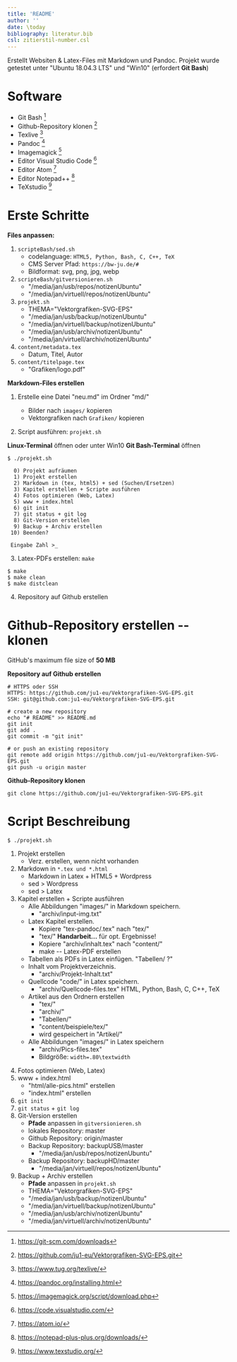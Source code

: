 ```yaml
---
title: 'README'
author: ''
date: \today
bibliography: literatur.bib 
csl: zitierstil-number.csl
---
```


Erstellt Websiten & Latex-Files mit Markdown und Pandoc.
Projekt wurde getestet unter "Ubuntu 18.04.3 LTS" und "Win10" 
(erfordert **Git Bash**)    
    
# Software

- Git Bash [^1]
- Github-Repository klonen [^2]
- Texlive [^3]
- Pandoc [^4]
- Imagemagick [^5]
- Editor Visual Studio Code [^6]
- Editor Atom [^7]
- Editor Notepad++ [^8]
- TeXstudio [^9]

[^1]: <https://git-scm.com/downloads>
[^2]: <https://github.com/ju1-eu/Vektorgrafiken-SVG-EPS.git>
[^3]: <https://www.tug.org/texlive/>
[^4]: <https://pandoc.org/installing.html>
[^5]: <https://imagemagick.org/script/download.php>
[^6]: <https://code.visualstudio.com/>
[^7]: <https://atom.io/>
[^8]: <https://notepad-plus-plus.org/downloads/>
[^9]: <https://www.texstudio.org/>


# Erste Schritte

**Files anpassen:**

1. `scripteBash/sed.sh`
	- codelanguage: `HTML5, Python, Bash, C, C++, TeX`
	- CMS Server Pfad: `https://bw-ju.de/#`
	- Bildformat: svg, png, jpg, webp
2. `scripteBash/gitversionieren.sh`
	- "/media/jan/usb/repos/notizenUbuntu"
	- "/media/jan/virtuell/repos/notizenUbuntu"
3. `projekt.sh`
	- THEMA="Vektorgrafiken-SVG-EPS"
	- "/media/jan/usb/backup/notizenUbuntu"
	- "/media/jan/virtuell/backup/notizenUbuntu"
	- "/media/jan/usb/archiv/notizenUbuntu"
	- "/media/jan/virtuell/archiv/notizenUbuntu"
4. `content/metadata.tex`
	- Datum, Titel, Autor
5. `content/titelpage.tex`
	- "Grafiken/logo.pdf"

**Markdown-Files erstellen**
	
1. Erstelle eine Datei "neu.md" im Ordner "md/"
	- Bilder nach `images/` kopieren
	- Vektorgrafiken  nach `Grafiken/` kopieren
	
2. Script ausführen: `projekt.sh`

**Linux-Terminal** öffnen oder unter Win10 **Git Bash-Terminal** öffnen

```
$ ./projekt.sh

  0) Projekt aufräumen
  1) Projekt erstellen
  2) Markdown in (tex, html5) + sed (Suchen/Ersetzen)
  3) Kapitel erstellen + Scripte ausführen
  4) Fotos optimieren (Web, Latex)
  5) www + index.html
  6) git init
  7) git status + git log
  8) Git-Version erstellen
  9) Backup + Archiv erstellen
 10) Beenden?

 Eingabe Zahl >_
```

3. Latex-PDFs erstellen: `make`

``` 
$ make
$ make clean
$ make distclean
```

4. Repository auf Github erstellen

# Github-Repository erstellen -- klonen

GitHub's maximum file size of **50 MB**

**Repository auf Github erstellen**

```
# HTTPS oder SSH
HTTPS: https://github.com/ju1-eu/Vektorgrafiken-SVG-EPS.git
SSH: git@github.com:ju1-eu/Vektorgrafiken-SVG-EPS.git

# create a new repository 
echo "# README" >> README.md
git init
git add .
git commit -m "git init"
                
# or push an existing repository 
git remote add origin https://github.com/ju1-eu/Vektorgrafiken-SVG-EPS.git
git push -u origin master
```

**Github-Repository klonen**

```
git clone https://github.com/ju1-eu/Vektorgrafiken-SVG-EPS.git
```

# Script Beschreibung

`$ ./projekt.sh`

1. Projekt erstellen
	- Verz. erstellen, wenn nicht vorhanden
2. Markdown in `*.tex und *.html`
	- Markdown in Latex + HTML5 + Wordpress
	- sed > Wordpress
	- sed > Latex
3. Kapitel erstellen + Scripte ausführen
	- Alle Abbildungen "images/" in Markdown speichern.
		- "archiv/input-img.txt"
	- Latex Kapitel erstellen.
		- Kopiere "tex-pandoc/.tex" nach "tex/"
		- "tex/" **Handarbeit...** für opt. Ergebnisse!
		- Kopiere "archiv/inhalt.tex" nach "content/"
		- make -- Latex-PDF erstellen
	- Tabellen als PDFs in Latex einfügen. "Tabellen/ ?"
	- Inhalt vom Projektverzeichnis.
	    - "archiv/Projekt-Inhalt.txt"
	- Quellcode "code/" in Latex speichern.
		- "archiv/Quellcode-files.tex"
	  HTML, Python, Bash, C, C++, TeX
	- Artikel aus den Ordnern erstellen
		- "tex/"
		- "archiv/"
		- "Tabellen/"
		- "content/beispiele/tex/"
		-  wird gespeichert in "Artikel/"
	- Alle Abbildungen "images/" in Latex speichern
		- "archiv/Pics-files.tex"
		- Bildgröße: `width=.80\textwidth`
4) Fotos optimieren (Web, Latex)
5) www + index.html
	- "html/alle-pics.html" erstellen
	- "index.html" erstellen
6) `git init`
7) `git status` + `git log`
8) Git-Version erstellen
	- **Pfade** anpassen in `gitversionieren.sh`
	- lokales Repository: master
	- Github Repository: origin/master
	- Backup Repository: backupUSB/master
		- "/media/jan/usb/repos/notizenUbuntu"
	- Backup Repository: backupHD/master
		- "/media/jan/virtuell/repos/notizenUbuntu"
9) Backup + Archiv erstellen
	- **Pfade** anpassen in `projekt.sh`
	- THEMA="Vektorgrafiken-SVG-EPS"
	- "/media/jan/usb/backup/notizenUbuntu"
	- "/media/jan/virtuell/backup/notizenUbuntu"
	- "/media/jan/usb/archiv/notizenUbuntu"
	- "/media/jan/virtuell/archiv/notizenUbuntu"
